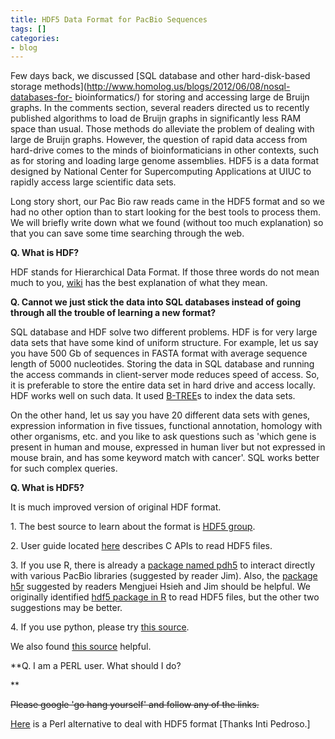 ```yaml
---
title: HDF5 Data Format for PacBio Sequences
tags: []
categories:
- blog
---
```

Few days back, we discussed [SQL database and other hard-disk-based storage
methods](http://www.homolog.us/blogs/2012/06/08/nosql-databases-for-
bioinformatics/) for storing and accessing large de Bruijn graphs. In the
comments section, several readers directed us to recently published algorithms
to load de Bruijn graphs in significantly less RAM space than usual. Those
methods do alleviate the problem of dealing with large de Bruijn graphs.
However, the question of rapid data access from hard-drive comes to the minds
of bioinformaticians in other contexts, such as for storing and loading large
genome assemblies. HDF5 is a data format designed by National Center for
Supercomputing Applications at UIUC to rapidly access large scientific data
sets.
<!--more-->

Long story short, our Pac Bio raw reads came in the HDF5 format and so we had
no other option than to start looking for the best tools to process them. We
will briefly write down what we found (without too much explanation) so that
you can save some time searching through the web.

**Q. What is HDF?**

HDF stands for Hierarchical Data Format. If those three words do not mean much
to you, [wiki](http://en.wikipedia.org/wiki/Hierarchical_Data_Format) has the
best explanation of what they mean.

**Q. Cannot we just stick the data into SQL databases instead of going through all the trouble of learning a new format?**

SQL database and HDF solve two different problems. HDF is for very large data
sets that have some kind of uniform structure. For example, let us say you
have 500 Gb of sequences in FASTA format with average sequence length of 5000
nucleotides. Storing the data in SQL database and running the access commands
in client-server mode reduces speed of access. So, it is preferable to store
the entire data set in hard drive and access locally. HDF works well on such
data. It used [B-TREE](http://en.wikipedia.org/wiki/B-trees)s to index the
data sets.

On the other hand, let us say you have 20 different data sets with genes,
expression information in five tissues, functional annotation, homology with
other organisms, etc. and you like to ask questions such as 'which gene is
present in human and mouse, expressed in human liver but not expressed in
mouse brain, and has some keyword match with cancer'. SQL works better for
such complex queries.

**Q. What is HDF5?**

It is much improved version of original HDF format.

1\. The best source to learn about the format is [HDF5
group](http://www.hdfgroup.org/HDF5/).

2\. User guide located
[here](http://www.hdfgroup.org/HDF5/doc/UG/UG_frame03DataModel.html) describes
C APIs to read HDF5 files.

3\. If you use R, there is already a [package named
pdh5](https://github.com/PacificBiosciences/R-pbh5) to interact directly with
various PacBio libraries (suggested by reader Jim). Also, the [package
h5r](http://cran.r-project.org/web/packages/h5r/index.html) suggested by
readers Mengjuei Hsieh and Jim should be helpful. We originally identified
[hdf5 package in R](http://cran.r-project.org/web/packages/hdf5/index.html) to
read HDF5 files, but the other two suggestions may be better.

4\. If you use python, please try [this
source](http://code.google.com/p/h5py/).

We also found [this
source](http://beige.ucs.indiana.edu/I590/node119.html#3941) helpful.

**Q. I am a PERL user. What should I do? 

**

<del>Please google 'go hang yourself' and follow any of the links.</del>

[Here](http://search.cpan.org/~cerney/PDL-IO-HDF5/HDF5/Dataset.pm ) is a Perl
alternative to deal with HDF5 format [Thanks Inti Pedroso.]

